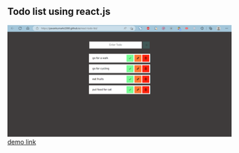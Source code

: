 ## Todo list using react.js
![banner](https://github.com/pavanKumarKR2000/react-todo-list/blob/main/reactjs-todo.png?raw=true)
[demo link](https://pavankumarkr2000.github.io/react-todo-list/)
